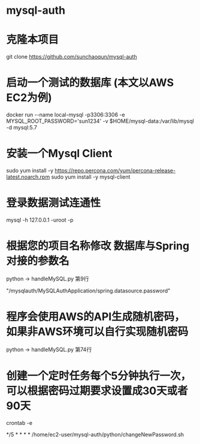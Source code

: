 # mysql-auth

# 克隆本项目

git clone https://github.com/sunchaoqun/mysql-auth

# 启动一个测试的数据库 (本文以AWS EC2为例)
docker run --name local-mysql -p3306:3306 -e MYSQL_ROOT_PASSWORD='sun1234' -v $HOME/mysql-data:/var/lib/mysql -d mysql:5.7

# 安装一个Mysql Client

sudo yum install -y https://repo.percona.com/yum/percona-release-latest.noarch.rpm
sudo yum install -y mysql-client

# 登录数据测试连通性

mysql -h 127.0.0.1 -uroot -p 

# 根据您的项目名称修改 数据库与Spring对接的参数名

python -> handleMySQL.py 第9行

"/mysqlauth/MySQLAuthApplication/spring.datasource.password"

# 程序会使用AWS的API生成随机密码，如果非AWS环境可以自行实现随机密码

python -> handleMySQL.py 第74行

# 创建一个定时任务每个5分钟执行一次，可以根据密码过期要求设置成30天或者90天

crontab -e

*/5 * * * * /home/ec2-user/mysql-auth/python/changeNewPassword.sh